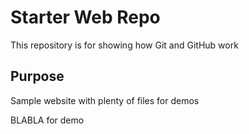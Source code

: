 # Starter Web Repo

This repository is for showing how Git and GitHub work

## Purpose

Sample website with plenty of files for demos

BLABLA for demo
